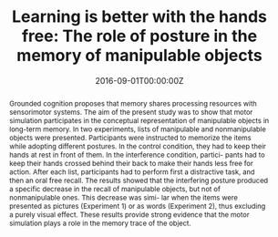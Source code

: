 ---
abstract: Grounded cognition proposes that memory shares processing resources with sensorimotor systems. The aim of the present study was to show that motor simulation participates in the conceptual representation of manipulable objects in long-term memory. In two experiments, lists of manipulable and nonmanipulable objects were presented. Participants were instructed to memorize the items while adopting different postures. In the control condition, they had to keep their hands at rest in front of them. In the interference condition, partici- pants had to keep their hands crossed behind their back to make their hands less free for action. After each list, participants had to perform first a distractive task, and then an oral free recall. The results showed that the interfering posture produced a specific decrease in the recall of manipulable objects, but not of nonmanipulable ones. This decrease was simi- lar when the items were presented as pictures (Experiment 1) or as words (Experiment 2), thus excluding a purely visual effect. These results provide strong evidence that the motor simulation plays a role in the memory trace of the object.
authors:
- Dutriaux, L.
- Gyselinck, V.
date: "2016-09-01T00:00:00Z"
doi: ""
featured: false
image:
  caption: ""
  focal_point: ""
  preview_only: true
projects: []
publication: 'PLoS ONE'
publication_short: ""
publication_types:
- "2"
publishDate: "2017-01-01T00:00:00Z"
slides: ""
summary: ""
tags:
- Source Themes
title: "Learning is better with the hands free: The role of posture in the memory of manipulable objects"
url_code: ""
url_dataset: "https://osf.io/5qbpd/"
url_pdf: https://journals.plos.org/plosone/article/file?id=10.1371/journal.pone.0159108&type=printable
url_poster: ""
url_project: ""
url_slides: ""
url_source: ""
url_video: ""
---
